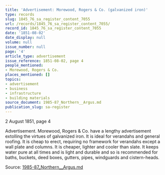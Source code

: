 ```yaml
---
title: 'Advertisement: Morewood, Rogers & Co. (galvanized iron)'
type: records
slug: 1845_76_sa_register_content_7055
url: /records/1845_76_sa_register_content_7055/
record_id: 1845_76_sa_register_content_7055
date: '1851-08-02'
date_display: null
volume: null
issue_number: null
page: '4'
article_type: advertisement
issue_reference: 1851-08-02, page 4
people_mentioned:
- Morewood, Rogers & Co.
places_mentioned: []
topics:
- advertisement
- business
- infrastructure
- building materials
source_document: 1985-87_Northern__Argus.md
publication_slug: sa-register
---
```


2 August 1851, page 4

Advertisement.  Morewood, Rogers & Co. have a lengthy advertisement extolling the virtues of galvanized iron.  It is ideal for verandahs and general roofing.  It is cheap to erect, requiring no framework for verandahs except a wall plate and columns.  It is cheaper, lighter and cooler than slate.  It keeps water pure at all times and is light and durable and so is recommended for baths, buckets, deed boxes, gutters, pipes, windguards and cistern-heads.

Source: [1985-87_Northern__Argus.md](/downloads/markdown/1985-87_Northern__Argus.md)
